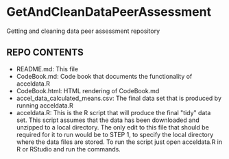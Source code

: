 GetAndCleanDataPeerAssessment
=============================

Getting and cleaning data peer assessment repository

## REPO CONTENTS

- README.md:  This file
- CodeBook.md:  Code book that documents the functionality of acceldata.R
- CodeBook.html:  HTML rendering of CodeBook.md
- accel_data_calculated_means.csv:  The final data set that is produced by running acceldata.R
- acceldata.R:  This is the R script that will produce the final "tidy" data set.  This script assumes that the data has been downloaded and unzipped to a local directory.  The only edit to this file that should be required for it to run would be to STEP 1, to specify the local directory where the data files are stored.  To run the script just open acceldata.R in R or RStudio and run the commands.
